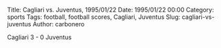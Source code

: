 Title: Cagliari vs. Juventus, 1995/01/22
Date: 1995/01/22 00:00
Category: sports
Tags: football, football scores, Cagliari, Juventus
Slug: cagliari-vs-juventus
Author: carbonero


Cagliari 3 - 0 Juventus
